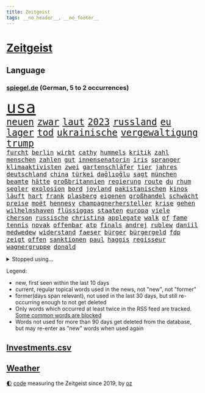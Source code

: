 ```yaml
---
title: Zeitgeist
tags: __no_header__, __no_footer__
---
```


# [Zeitgeist](https://oliz.io/zeitgeist/)

## Language

<h3><a href="https://www.spiegel.de" target="_blank">spiegel.de</a> (German, 5 to 2 occurrences)</h3>
<p style="font-family:monospace">
<span style="font-size:32pt"><a href="news_links.html#usa" class="current">usa</a></span>
<br>
<span style="font-size:18pt"><a href="news_links.html#neuen" class="current">neuen</a></span>
<span style="font-size:18pt"><a href="news_links.html#zwar" class="current">zwar</a></span>
<span style="font-size:18pt"><a href="news_links.html#laut" class="current">laut</a></span>
<span style="font-size:18pt"><a href="news_links.html#2023" class="current">2023</a></span>
<span style="font-size:18pt"><a href="news_links.html#russland" class="current">russland</a></span>
<span style="font-size:18pt"><a href="news_links.html#eu" class="current">eu</a></span>
<span style="font-size:18pt"><a href="news_links.html#lager" class="current">lager</a></span>
<span style="font-size:18pt"><a href="news_links.html#tod" class="current">tod</a></span>
<span style="font-size:18pt"><a href="news_links.html#ukrainische" class="current">ukrainische</a></span>
<span style="font-size:18pt"><a href="news_links.html#vergewaltigung" class="current">vergewaltigung</a></span>
<span style="font-size:18pt"><a href="news_links.html#trump" class="current">trump</a></span>
<br>
<span style="font-size:12pt"><a href="news_links.html#furcht" class="current">furcht</a></span>
<span style="font-size:12pt"><a href="news_links.html#berlin" class="current">berlin</a></span>
<span style="font-size:12pt"><a href="news_links.html#wirbt" class="current">wirbt</a></span>
<span style="font-size:12pt"><a href="news_links.html#cathy" class="current">cathy</a></span>
<span style="font-size:12pt"><a href="news_links.html#hummels" class="current">hummels</a></span>
<span style="font-size:12pt"><a href="news_links.html#kritik" class="current">kritik</a></span>
<span style="font-size:12pt"><a href="news_links.html#zahl" class="current">zahl</a></span>
<span style="font-size:12pt"><a href="news_links.html#menschen" class="current">menschen</a></span>
<span style="font-size:12pt"><a href="news_links.html#zahlen" class="current">zahlen</a></span>
<span style="font-size:12pt"><a href="news_links.html#gut" class="current">gut</a></span>
<span style="font-size:12pt"><a href="news_links.html#innensenatorin" class="new">innensenatorin</a></span>
<span style="font-size:12pt"><a href="news_links.html#iris" class="current">iris</a></span>
<span style="font-size:12pt"><a href="news_links.html#spranger" class="new">spranger</a></span>
<span style="font-size:12pt"><a href="news_links.html#klimaaktivisten" class="current">klimaaktivisten</a></span>
<span style="font-size:12pt"><a href="news_links.html#zwei" class="current">zwei</a></span>
<span style="font-size:12pt"><a href="news_links.html#gartenschläfer" class="new">gartenschläfer</a></span>
<span style="font-size:12pt"><a href="news_links.html#tier" class="current">tier</a></span>
<span style="font-size:12pt"><a href="news_links.html#jahres" class="current">jahres</a></span>
<span style="font-size:12pt"><a href="news_links.html#deutschland" class="current">deutschland</a></span>
<span style="font-size:12pt"><a href="news_links.html#china" class="current">china</a></span>
<span style="font-size:12pt"><a href="news_links.html#türkei" class="current">türkei</a></span>
<span style="font-size:12pt"><a href="news_links.html#dağlıoğlu" class="new">dağlıoğlu</a></span>
<span style="font-size:12pt"><a href="news_links.html#sagt" class="current">sagt</a></span>
<span style="font-size:12pt"><a href="news_links.html#münchen" class="current">münchen</a></span>
<span style="font-size:12pt"><a href="news_links.html#beamte" class="current">beamte</a></span>
<span style="font-size:12pt"><a href="news_links.html#hätte" class="current">hätte</a></span>
<span style="font-size:12pt"><a href="news_links.html#großbritannien" class="current">großbritannien</a></span>
<span style="font-size:12pt"><a href="news_links.html#regierung" class="current">regierung</a></span>
<span style="font-size:12pt"><a href="news_links.html#route" class="new">route</a></span>
<span style="font-size:12pt"><a href="news_links.html#du" class="current">du</a></span>
<span style="font-size:12pt"><a href="news_links.html#rhum" class="new">rhum</a></span>
<span style="font-size:12pt"><a href="news_links.html#segler" class="new">segler</a></span>
<span style="font-size:12pt"><a href="news_links.html#explosion" class="current">explosion</a></span>
<span style="font-size:12pt"><a href="news_links.html#bord" class="current">bord</a></span>
<span style="font-size:12pt"><a href="news_links.html#joyland" class="new">joyland</a></span>
<span style="font-size:12pt"><a href="news_links.html#pakistanischen" class="new">pakistanischen</a></span>
<span style="font-size:12pt"><a href="news_links.html#kinos" class="current">kinos</a></span>
<span style="font-size:12pt"><a href="news_links.html#läuft" class="current">läuft</a></span>
<span style="font-size:12pt"><a href="news_links.html#hart" class="current">hart</a></span>
<span style="font-size:12pt"><a href="news_links.html#frank" class="current">frank</a></span>
<span style="font-size:12pt"><a href="news_links.html#plasberg" class="new">plasberg</a></span>
<span style="font-size:12pt"><a href="news_links.html#eigenen" class="current">eigenen</a></span>
<span style="font-size:12pt"><a href="news_links.html#großhandel" class="new">großhandel</a></span>
<span style="font-size:12pt"><a href="news_links.html#schwächt" class="current">schwächt</a></span>
<span style="font-size:12pt"><a href="news_links.html#preise" class="current">preise</a></span>
<span style="font-size:12pt"><a href="news_links.html#moët" class="new">moët</a></span>
<span style="font-size:12pt"><a href="news_links.html#hennesy" class="new">hennesy</a></span>
<span style="font-size:12pt"><a href="news_links.html#champagnerhersteller" class="new">champagnerhersteller</a></span>
<span style="font-size:12pt"><a href="news_links.html#krise" class="current">krise</a></span>
<span style="font-size:12pt"><a href="news_links.html#gehen" class="current">gehen</a></span>
<span style="font-size:12pt"><a href="news_links.html#wilhelmshaven" class="current">wilhelmshaven</a></span>
<span style="font-size:12pt"><a href="news_links.html#flüssiggas" class="current">flüssiggas</a></span>
<span style="font-size:12pt"><a href="news_links.html#staaten" class="current">staaten</a></span>
<span style="font-size:12pt"><a href="news_links.html#europa" class="current">europa</a></span>
<span style="font-size:12pt"><a href="news_links.html#viele" class="current">viele</a></span>
<span style="font-size:12pt"><a href="news_links.html#cherson" class="current">cherson</a></span>
<span style="font-size:12pt"><a href="news_links.html#russische" class="current">russische</a></span>
<span style="font-size:12pt"><a href="news_links.html#christina" class="current">christina</a></span>
<span style="font-size:12pt"><a href="news_links.html#applegate" class="current">applegate</a></span>
<span style="font-size:12pt"><a href="news_links.html#walk" class="current">walk</a></span>
<span style="font-size:12pt"><a href="news_links.html#of" class="current">of</a></span>
<span style="font-size:12pt"><a href="news_links.html#fame" class="current">fame</a></span>
<span style="font-size:12pt"><a href="news_links.html#tennis" class="current">tennis</a></span>
<span style="font-size:12pt"><a href="news_links.html#novak" class="current">novak</a></span>
<span style="font-size:12pt"><a href="news_links.html#offenbar" class="current">offenbar</a></span>
<span style="font-size:12pt"><a href="news_links.html#atp" class="new">atp</a></span>
<span style="font-size:12pt"><a href="news_links.html#finals" class="new">finals</a></span>
<span style="font-size:12pt"><a href="news_links.html#andrej" class="current">andrej</a></span>
<span style="font-size:12pt"><a href="news_links.html#rublew" class="new">rublew</a></span>
<span style="font-size:12pt"><a href="news_links.html#daniil" class="new">daniil</a></span>
<span style="font-size:12pt"><a href="news_links.html#medwedew" class="current">medwedew</a></span>
<span style="font-size:12pt"><a href="news_links.html#widerstand" class="current">widerstand</a></span>
<span style="font-size:12pt"><a href="news_links.html#faeser" class="current">faeser</a></span>
<span style="font-size:12pt"><a href="news_links.html#bürger" class="current">bürger</a></span>
<span style="font-size:12pt"><a href="news_links.html#bürgergeld" class="current">bürgergeld</a></span>
<span style="font-size:12pt"><a href="news_links.html#fdp" class="current">fdp</a></span>
<span style="font-size:12pt"><a href="news_links.html#zeigt" class="current">zeigt</a></span>
<span style="font-size:12pt"><a href="news_links.html#offen" class="current">offen</a></span>
<span style="font-size:12pt"><a href="news_links.html#sanktionen" class="current">sanktionen</a></span>
<span style="font-size:12pt"><a href="news_links.html#paul" class="current">paul</a></span>
<span style="font-size:12pt"><a href="news_links.html#haggis" class="new">haggis</a></span>
<span style="font-size:12pt"><a href="news_links.html#regisseur" class="current">regisseur</a></span>
<span style="font-size:12pt"><a href="news_links.html#wagnergruppe" class="new">wagnergruppe</a></span>
<span style="font-size:12pt"><a href="news_links.html#donald" class="current">donald</a></span>
</p>
<details>
<summary>Stopped using...</summary>
<p class="former" style="font-size:12pt">
kino(754) reihe(753) rheinlandpfalz(752) sarscov2(752) zeitweise(752) zurzeit(752) appelliert(751) benzin(751) reduziert(751) rufen(751) ikone(750) kraft(750) künftigen(750) locker(750) mittel(750) rassistisch(750) spieltag(750) verlegt(750) version(750) öfter(750) angeklagter(749) egal(749) erhoben(749) google(749) kriminellen(749) untersuchungsausschuss(749) versehentlich(749) verweigert(749) wettbewerb(749) österreichs(749) abstimmen(748) ausnahmezustand(748) dokumente(748) früh(748) innenministerium(748) insekten(748) interne(748) landen(748) lehrer(748) präsentieren(748) sexueller(748) aufgerufen(747) bernd(747) einreisen(747) hebt(747) historisch(747) nahmen(747) verdienen(747) botschaften(746) bundesweite(746) fahrrad(746) kliniken(746) reiner(746) schiedsrichter(746) volker(746) gesamte(745) heftige(745) manager(745) privaten(745) regierungspartei(745) riesige(745) vermuten(745) zuerst(745) bundesrepublik(744) ddr(744) erinnerungen(744) hört(744) kämpfer(744) orbán(744) schlimm(744) spanier(744) viktor(744) badenwürttembergs(743) big(743) erheblich(743) gemeinde(743) gemessen(743) online(743) saarland(743) stammt(743) stück(743) sächsischen(743) warschau(743) ausgleich(742) hongkong(742) kleines(742) libyen(742) starten(742) flüchtlingen(741) kochinstitut(741) sicherte(741) todesfälle(741) ungarn(741) zählen(741) anlass(740) dürfe(740) erzählen(740) leichen(740) venezuela(740) ökonom(740) filmen(739) kindesmissbrauch(739) siebentageinzidenz(739) gesehen(738) hans(738) impfstoff(738) medikamente(738) milliarde(738) nachricht(738) voller(738) öffentlichkeit(738) demonstrationen(737) ermordeten(737) kommission(737) roger(737) selben(737) verspielt(737) angerichtet(735) verbindet(735) ordnung(734) trauen(734) ebenso(733) mehrerer(733) studien(733) störung(733) tonnen(733) viertelfinale(733) lieferten(732) steckte(732) entwickeln(731) beschränkungen(730) inzidenz(730) älteren(730) eigener(729) schwerem(729) ständig(729) begriff(728) heftigen(728) dein(727) näher(727) porsche(727) sozialdemokraten(727) spektakuläre(727) eigenes(726) erinnerung(726) aufgetaucht(725) laufenden(724) ausrüstung(723) gesundheitsministerium(723) varianten(723) alexandra(721) engpässe(721) präsenz(721) niederländischen(720) popstar(718) bester(716) fußballem(715) ungeklärt(713) stört(712) schützt(711) angeboten(709) festhalten(709) smartphones(709) uhaft(709) schock(707) lehrkräfte(701) laufbahn(699) inseln(696) missbrauchs(696) entspannt(693) palästinenser(693) sammeln(693) vereins(687) strukturen(686) brutalen(675) explodiert(672) mangelnde(662) uskapitol(662) enthält(656) mallorca(651) 95(646) niederländer(645) währung(643) öffnet(641) geheimen(639) diagnose(638) estland(627) extremwetter(627) fuhren(627) lahmgelegt(615) zusammenbruch(611) medaille(600) universitäten(593) happy(591) 15jähriger(571) unis(566) reisenden(565) kubicki(559) umständen(548) afghanischen(540) trost(537) regierungskoalition(527) ticket(518) jamie(515) deutschkolumne(511) serbien(511) gegend(509) lehren(506) flohen(501) rohstoffe(498) kw(497) mangelware(495) verdi(493) aussterben(490) leichten(486) bundesanwaltschaft(479) füllen(479) 72(478) norwegische(478) zwingen(478) georgien(472) ralf(468) erobert(467) kürzen(466) abgesehen(464) boston(461) verstorben(461) bezieht(454) winde(454) fluten(453) gelaufen(453) dörfer(446) amoklauf(445) komitee(443) norwegischen(438) niklas(434) bedrohen(430) drauf(430) genervt(430) verstecken(428) verbrannt(427) kanadische(422) händen(420) tsg(419) mike(418) ausfälle(416) vertritt(415) zeitungsbericht(415) überraschende(411) hawaii(410) versetzt(401) autounfall(399) games(399) gesetzentwurf(399) vorfeld(399) konflikts(396) fünftel(395) spiegelkorrespondent(395) landtagswahl(394) grafiken(392) anton(391) verirrt(388) bedrängnis(386) ice(385) fachkräfte(384) erleben(383) erneuerbaren(382) briefe(380) bedrängt(369) 74(368) coronalage(366) unbekannter(366) weißer(366) andrang(362) verteidiger(362) oberlandesgericht(359) ostdeutschland(358) schlimme(358) siegerin(357) 30000(356) härte(353) schülerin(353) soziales(352) generationen(348) fußballs(347) gasknappheit(347) schärfere(343) geringer(341) zehnjährigen(339) hohes(338) begehen(331) halte(328) brandbrief(326) finnland(324) schütze(324) atomdeal(316) greuther(315) borrell(311) josep(311) kriegsverbrecher(310) leitete(309) beziehen(307) wiegen(306) einfaches(304) bat(303) g7staaten(303) klara(302) beamter(301) südkoreanische(300) 140(299) sanitäter(299) traurige(299) organisiert(298) rennstall(298) vorwoche(297) audi(294) dreyer(292) rheinlandpfälzische(292) verkündete(292) mitgliedstaaten(290) allzu(288) jubiläum(288) sankt(287) 2002(284) mutigen(282) streiken(281) lebensmittelpreise(280) unterscheiden(279) datenschutz(274) justizministerium(274) report(274) buckinghampalast(273) slowakei(273) glanz(271) tourist(270) lohnen(269) handelte(268) gezahlt(266) silvio(266) verweisen(266) nützt(264) konsequent(261) vergewaltigte(261) dramatischer(260) verantwortlichen(259) niederlegen(257) fähigkeiten(256) philosoph(255) runter(254) it(252) schätzt(252) schülern(251) verpflichtende(251) ökostrom(248) lehnte(247) dreijährige(246) posiert(245) radprofi(244) fragwürdigen(243) hagelt(242) krause(242) kremlkritiker(242) motiven(240) motiviert(240) abtreibungen(238) anliegen(237) vermieter(237) beschuss(236) gestärkt(235) litt(234) schneiden(233) vertreten(233) analysen(232) risse(232) schläger(232) schneidet(232) unsicher(232) ankommt(231) finaleinzug(230) fünften(230) nebenbei(230) zeuge(229) ausweiten(228) ausländer(227) katastrophalen(225) flüchtlingspolitik(222) verfolgungsjagd(222) hochschule(221) melanie(220) bargeld(219) ferne(219) goldene(219) h(219) sexualisierte(218) tätigkeit(218) bundestrainerin(217) spritpreise(217) tätig(217) vergeltung(217) saisonende(216) euaußenbeauftragte(215) ungewiss(214) glaubten(213) beanspruchen(212) hahn(212) getreideexporte(210) jones(210) golfer(209) niedersächsischen(208) umsätze(208) zentralrat(208) abgabe(206) leitungen(205) leclerc(204) pole(203) rauch(203) smarten(203) downsyndrom(202) frauenfußball(202) öffentlicher(200) emtitel(198) treue(198) vorfalls(197) trauerfeier(196) zuschauern(195) diplomat(194) prag(194) waffengesetze(193) bauteile(192) orientierung(192) wärmer(192) insolvenzen(191) riskieren(191) bühnen(190) pipelines(190) spritzen(190) packenden(189) lehrerverbände(188) woods(188) rechenschaft(187) bodo(184) 41jährige(183) qualifikation(183) eingeschläfert(182) festland(182) nicola(182) sammelte(181) feministische(180) verfügbar(180) gäbe(179) bergsteiger(178) erstattet(178) schlamm(178) generalstaatsanwaltschaft(177) verhängnis(176) virusvariante(175) act(174) beschädigte(174) fragwürdige(174) gefährdete(173) unsicheren(171) befugnisse(170) szenario(170) terrorakt(170) frontex(169) ägäis(169) aufsteiger(167) begnadigung(167) brände(167) hinterzogen(167) zurücktreten(167) documenta(165) entbunden(165) rüsten(165) ungarische(165) zermürbt(165) empfohlen(164) suchte(164) startups(163) gelobt(162) gestohlene(162) usjustizministerium(162) walker(162) 9euroticket(161) exuspräsident(161) girl(161) münchens(161) stehle(161) gerichtshofs(160) kippe(160) kleinem(160) verdrängt(160) vorrang(160) beerdigung(159) privatleute(159) pässe(159) wasserknappheit(159) beatles(158) plagt(158) stramm(158) assadregimes(157) dauerhaften(156) unbesetzt(156) unobericht(156) budapest(155) lngterminal(155) frodeno(154) vermittelte(154) populäre(153) schutzmasken(153) schwangerschaftsabbruch(153) tauscht(152) traktor(152) bgh(151) brandenburgischen(151) fernverkehr(150) verschleiert(150) belegt(148) dürren(148) ryanair(148) sanktionieren(148) w(148) zufrieden(148) anwältin(147) profitierten(147) enbw(146) gremiums(146) hadert(146) naturkatastrophen(146) ramelow(145) gravierend(144) bezirk(143) elfmeterschießen(143) generalstaatsanwalt(143) selbstbestimmung(143) verkörperte(143) 90000(142) aufzeichnung(142) erstellt(142) günter(142) nervös(142) studiert(142) ulrich(141) unten(141) ortskräfte(140) schulmassaker(140) hassbotschaften(139) malaika(139) einschlafen(137) tempel(137) uvalde(136) kandidiert(135) patricia(135) spacey(135) spätes(135) tvinterview(135) alligator(134) spiegelinterview(134) 24jährigen(133) afdpolitiker(133) sandro(133) neustart(132) bar(131) staus(131) haushaltspolitik(130) verschont(130) zeichnungen(130) popp(128) reinhold(128) bahnsteig(126) unentschieden(126) webbteleskops(126) monatelanger(125) sicheren(125) bruno(124) tanz(124) übernahmen(124) comingout(123) schwul(123) späten(123) stützen(123) 20jähriger(122) abwehrchef(122) kampagne(122) kuratoren(122) rechtskräftig(122) ataman(121) erfinder(121) ferda(121) persönlicher(121) beute(119) emmy(119) wmhalbfinale(119) brennstäbe(117) einschlagen(117) beurlaubt(116) verzeichnet(116) vosstecklenburg(116) abwarten(115) befördert(115) bemerkenswert(115) po(115) benachbarten(114) l(114) riesig(114) trockenen(114) artemis(113) bremsten(113) kadyrow(113) kernenergie(113) ramsan(113) atomenergie(112) conte(112) fassungslos(112) schadstoffe(112) säure(112) feststellen(111) koffer(111) schnellt(111) weltstar(111) überwunden(111) rast(110) gestrandete(109) schwulenbar(109) erich(108) extra(108) kilo(108) vernichtet(108) elvis(107) frist(107) mogelpackung(107) normalisierung(107) zelt(107) angetan(106) toaster(106) erlegen(105) frauenrechte(105) rausch(105) staatsanleihen(105) zuhause(105) reparaturen(104) abhängt(103) geschlossene(103) gustav(103) halbjahr(103) nahrungsmittelpreise(103) rechtsmediziner(103) repressionen(103) 192(102) 2008(102) brettspiel(102) eingeschlagen(102) malta(102) zurückgegeben(102) einflussreichen(101) energiesektor(101) na(100) partien(100) victoria(100) achterbahn(99) angespannt(99) gasverbraucher(99) wundersame(99) atom(98) sperrung(98) zulieferer(98) ältesten(98) innenstadt(97) sexistische(97) unabhängigkeitsreferendum(97) kommunizieren(96) verbands(96) zwölfjährigen(96) edinburgh(95) haller(95) kasachstans(95) security(95) erzählung(94) grundsteuererklärung(94) coronaschutzmaßnahmen(93) czaja(93) nachhaltigkeit(93) privater(93) urknall(93) 1989(92) bankrott(92) beamtenbund(92) staatshilfen(92) tarifverhandlungen(92) vertreibt(92) erhöhte(91) gehirn(91) lizenzen(91) rückzieher(91) ausgegangen(90) ausreißer(90) demografische(90) finanzsystem(90) fuchs(90) grönland(90) onlinemarktplatz(90) demonstrierenden(89) denkmal(89) erzeugen(89) gassperren(89) holocaustmahnmal(89) lokals(89) menschenrechtsorganisationen(89) beistand(88) elefant(88) filmregisseur(88) konsumverhalten(88) krawall(88) militärisches(88) schied(88) sondiert(87) cdumann(86) rechtsradikaler(86) rollendes(86) salz(86) spekulanten(86) anhaltspunkte(85) aufbau(85) fußballlegende(85) graw(85) lebensjahr(85) raubt(85) sinatra(85) uber(85) umfassenden(85) wuchtigen(85) zugverkehr(85) kohlestrom(84) rekordzeit(84) schockmoment(84) spvgg(84) zinsschritt(84) entgegengestellt(83) entsorgen(83) erhielten(83) flüsse(83) leopard2panzer(83) notlage(83) radfahrer(83) realpolitik(83) solidarisierte(83) 39jährigen(82) 4800(82) imageverlust(82) kühlwasser(82) schwule(82) stoffe(82) verteilerkasten(82) woman(82) bekanntgabe(81) mithalten(81) prorussisch(81) verabschiedete(81) aufatmen(80) beleg(80) diffusen(80) fußballspielerinnen(80) kampfpanzer(80) lauern(80) markenkern(80) nordsyrien(80) scheinheiligkeit(80) sexismusvorwürfen(80) übte(80) bestritten(79) mateusz(79) ortschaft(79) sea(79) selbstbewusst(79) studieren(79) unterwelt(79) abwehrspielerin(78) annie(78) diamanten(78) ermuntert(78) mobilisierung(78) trailer(78) 145(77) atomenergiebehörde(77) bundesratspräsident(77) entgegenwirken(77) gewannen(77) sonnenblumen(77) streaming(77) verschleierte(77) zerstörungen(77) üblich(77) 56jährige(76) holten(76) landeschef(76) notbremsung(76) supermarktkette(76) twitteraccount(76) zurückhalten(76) e10(75) hinterlegt(75) käfig(75) medizin(75) raketenangriffen(75) renditen(75) terrorgefahr(75) 14jährige(74) fleischkonsum(74) kurkow(74) körperlichen(74) magie(74) manipulation(74) motorsport(74) rauf(74) strang(74) willi(74) flugbahn(73) formel1weltmeister(73) programmiert(73) streckbetrieb(73) visa(73) wählte(73) brauereien(72) gründete(72) jared(72) lebenslange(72) pullover(72) shitstorm(72) ungefähr(72) überwiegend(72) antisemitismusskandal(71) begrenzen(71) familienurlaub(71) umfragewerte(71) vergebens(71) vorschlagen(71) wcs(71) baerbocks(70) krankenhauses(70) souveräner(70) vertuscht(70) bestes(69) durchsuchte(69) evakuieren(69) fremdverschulden(69) pragmatismus(69) straelen(69) viking(69) alex(68) euland(68) generalleutnant(68) sozialversicherung(68) indischer(67) korridor(67) maralago(67) andauernden(66) erhebliches(66) innovationen(66) klimafreundliche(66) lo(66) mehrfache(66) schutzzone(66) staatsfernsehens(66) beschlagnahmten(65) fischen(65) großflächige(65) kreise(65) kriegstreiberin(65) kästner(65) regenfällen(65) bezweifeln(64) bundesgeschäftsführer(64) canceln(64) endstation(64) ermordete(64) gebissen(64) seen(64) skelettierte(64) bsi(63) darzustellen(63) gründerinnen(63) manövern(63) modeste(63) 43jährigen(62) abschiedsbrief(62) bundesligaabsteiger(62) künste(62) leverkusener(62) mangelnden(62) porträt(62) sturgeon(62) wackelige(62) 1955(61) achterbahnfahrt(61) gewässer(61) linder(61) schikaniert(61) verwendens(61) gänzlich(60) handbremse(60) klassenzimmern(60) volksparkstadion(60) zurechtkommen(60) befahrbar(59) celsius(59) montagsdemos(58) spiegelde(58) steuerentlastung(58) befehlsgeber(57) filzaffäre(57) frauenrechtlerin(57) ironman(57) klaffen(57) lebensgefährliche(57) nährt(57) patzte(57) verfeindeten(57) verurteilter(57) 272(56) abwendet(56) anfangs(56) beißt(56) furtwängler(56) geldwäsche(56) grenzstadt(56) leuchtturm(56) ungewohnter(56) untreue(56) ballkontakt(55) bombenanschlag(55) bronzemedaille(55) einstand(55) gehetzt(55) hurrikans(55) oscarpreisträger(55) woanders(55) zollbeamte(55) ökologisch(55) bundesbankpräsident(54) filmfest(54) proben(54) geywitz(53) montagsdemo(53) schmuck(53) skrupel(53) täterin(53) ausgelassen(52) energielieferant(52) sabotageakten(52) winnetou(52) bemühen(51) jahrelange(51) kita(51) aung(50) glaubwürdigkeit(50) homeschooling(50) kyi(50) laudatio(50) prosor(50) schimmelbefalls(50) schlaganfall(50) suu(50) übersehen(50) auseinander(49) beschaffen(49) bizarre(49) bundesligaklub(49) detonierte(49) gekracht(49) geschasst(49) igor(49) zwischenbericht(49) bellen(48) bundesebene(48) data(47) haufen(47) buhlt(46) verbringen(46) zeichnete(46) elektroschrott(45) feldweg(45) kinderbuch(45) absatz(44) bauministerin(44) enormer(44) entgehen(44) kindergarten(44) klang(44) schlüsselwerk(44) traineramt(44) apolda(43) luftverteidigungssystem(43) maduro(43) nicolás(43) reparatur(43) zeitdruck(43) zementieren(43) juristische(42) protestaktion(42) rassistischer(42) vertuschung(42) zugeschaltet(42) dennis(41) derby(41) rechnungen(41) regulären(41) friedensnobelpreisträgerin(40) johan(40) vegane(40) ausbilden(39) abschirmdienst(38) austragen(38) chengdu(38) zielgeraden(38) auszulösen(37) breite(37) heiliges(37) holger(37) indiens(37) ködern(37) offizielles(37) senioren(37) 9euroticketnachfolge(36) astronauten(36) entzieht(36) finanzkrise(36) finanzministerium(36) opec+(36) quer(36) republikanische(36) spiegelredakteurin(36) zone(36) amoklaufs(35) galoppierenden(35) iaeachef(35) iranerinnen(35) krone(35) laos(35) machbar(35) mitbekommen(35) tel(35) tüten(35) anekdote(34) consort(34) grossi(34) himalaja(34) ruiniert(34) rückschlägen(34) seidl(34) überraschender(34) anstehenden(33) freiwilliger(33) malte(33) schulbezirk(33) vereinbarung(33) zurückeroberten(33) ältester(33) begegnung(32) ensemble(32) titelverteidigung(32) verursachte(32) wahlgang(32) überqueren(32) abbey(31) andersson(31) magdalena(31) pleitewelle(31) prozessauftakt(31) sommerhaus(31) bluthund(30) energiepreiskrise(30) nackte(30) schmuggeln(30) ausnahmsweise(29) betrogen(29) billigtarif(29) brutalität(29) fachmesse(29) fundamental(29) luftabwehrsystem(29) maschinenpistole(29) schlüsse(29) verzögern(29) angezündet(28) firmenpleiten(28) geschleust(28) irland(28) schotten(28) eingriff(27) fußballfans(27) masterplan(27) millennials(27) sparta(27) verschenkt(27) überflutet(27) a3(26) denke(26) enthauptet(26) kolonialismus(26) schaudern(26) triathlon(26) geldproblemen(25) gigantischen(25) mär(25) verlässlicher(25) aviv(24) bauarbeiter(24) bedeutende(24) dirk(24) erschließen(24) finanzämter(24) kilometerlang(24) literaturnobelpreis(24) passagier(24) return(24) tshirt(24) unovollversammlung(24) autorennen(23) einsicht(23) einsperren(23) gedreht(23) graz(23) illegales(23) mitteilte(23) store(23) verfasser(23) überzahl(23) alla(22) milliardenjongleur(22) pugatschowa(22) stornierungswelle(22) adnan(21) auswärtsspiele(21) bvbtrainer(21) einschläge(21) persönlichkeiten(21) schütten(21) sittenwächter(21) syed(21) tasmanien(21) arzneimittel(20) coltrane(20) federn(20) geströmt(20) grindwale(20) sechzig(20) gunst(19) massenrücktritt(19) neurologe(19) totaler(19) trüb(19) verwundung(19) bruch(18) melonis(18) sechzehnfache(18) verstörend(18) verzeichnen(18) wohnungsbau(18) zehntel(18) cristoforetti(17) einberufen(17) festnehmen(17) kommandantin(17) samantha(17) smartwatch(17) erzielen(16) fridays(16) lebende(16) niemann(16) sabotage(16) annexionen(15) dominik(15) filmstarts(15) hangar(15) hustensaft(15) riskante(15) staatlicher(15) steuerzahlern(15) teilmobilmachung(15) alleingelassen(14) bundespräsidentenwahl(14) caterer(14) chemie(14) einkauf(14) ernähren(14) erziehen(14) kommissar(14) streampipelines(14) unileben(14) wahllokale(14) ballistische(13) bornholm(13) hilary(13) jazz(13) militärdienst(13) olivier(13) schmutzig(13) zurücknehmen(13) bahnmitarbeiter(12) bewaffnen(12) feministischen(12) fünfzigerjahren(12) maximalen(12) mitgebracht(12) niedersachsenwahl(12) westdeutsche(12) contest(11) eurovision(11) herren(11) klarer(11) kwarteng(11) kwasi(11) lyman(11) nobelpreis(11) ostdeutsche(11)
</p>
</details>
<p>Legend:
<ul>
<li><span class="new">new</span>, first seen within the last 10 days</li>
<li><span class="current">current</span>, regular topical words used in the news, not "new", not "former"</li>
<li><span class="former">former(days span relevant)</span>, not used in the last 30 days, but still re-occurring enough to not get deleted</li>
<li>Only words which occurred at least twice in the RSS feed are tracked. <a href="language/filters.py">Some common words are blocked</a></li>
<li>Words not used for more than 90 days get deleted from the database, but may re-enter as "new" words when used again</li>
</ul>
</p>

## [Investments](investments.html)[.csv](investments.csv)

## [Weather](weather.html)

<footer>
<a href="javascript:toggleTheme()" class="nav">🌓</a>
<a href="https://github.com/ooz/zeitgeist">code</a> measuring the Zeitgeist since 2019, by <a href="https://oliz.io">oz</a>
</footer>
